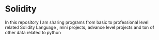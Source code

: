 # Solidity
In this repository I am sharing programs from basic to professional level related Solidity Language , mini projects, advance level projects and ton of other data related to python
